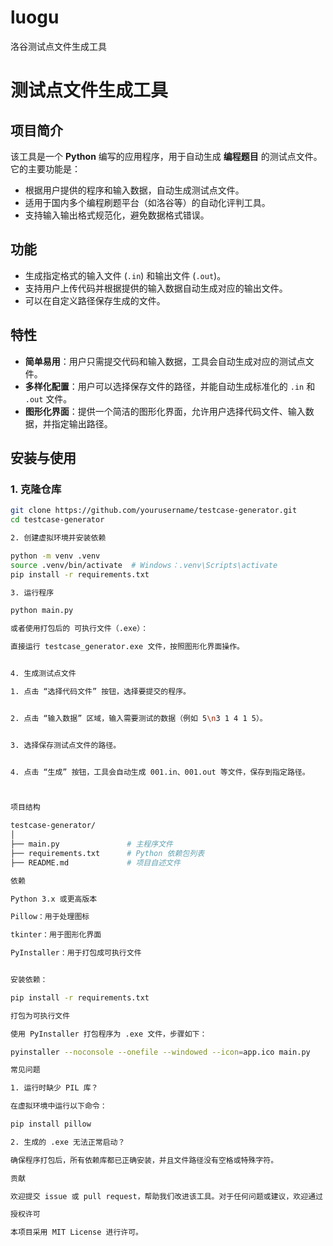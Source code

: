 # luogu
洛谷测试点文件生成工具
# 测试点文件生成工具

## 项目简介

该工具是一个 **Python** 编写的应用程序，用于自动生成 **编程题目** 的测试点文件。它的主要功能是：
- 根据用户提供的程序和输入数据，自动生成测试点文件。
- 适用于国内多个编程刷题平台（如洛谷等）的自动化评判工具。
- 支持输入输出格式规范化，避免数据格式错误。

## 功能

- 生成指定格式的输入文件 (`.in`) 和输出文件 (`.out`)。
- 支持用户上传代码并根据提供的输入数据自动生成对应的输出文件。
- 可以在自定义路径保存生成的文件。

## 特性

- **简单易用**：用户只需提交代码和输入数据，工具会自动生成对应的测试点文件。
- **多样化配置**：用户可以选择保存文件的路径，并能自动生成标准化的 `.in` 和 `.out` 文件。
- **图形化界面**：提供一个简洁的图形化界面，允许用户选择代码文件、输入数据，并指定输出路径。

## 安装与使用

### 1. 克隆仓库

```bash
git clone https://github.com/yourusername/testcase-generator.git
cd testcase-generator

2. 创建虚拟环境并安装依赖

python -m venv .venv
source .venv/bin/activate  # Windows：.venv\Scripts\activate
pip install -r requirements.txt

3. 运行程序

python main.py

或者使用打包后的 可执行文件（.exe）：

直接运行 testcase_generator.exe 文件，按照图形化界面操作。


4. 生成测试点文件

1. 点击 “选择代码文件” 按钮，选择要提交的程序。


2. 点击 “输入数据” 区域，输入需要测试的数据（例如 5\n3 1 4 1 5）。


3. 选择保存测试点文件的路径。


4. 点击 “生成” 按钮，工具会自动生成 001.in、001.out 等文件，保存到指定路径。



项目结构

testcase-generator/
│
├── main.py               # 主程序文件
├── requirements.txt      # Python 依赖包列表
├── README.md             # 项目自述文件

依赖

Python 3.x 或更高版本

Pillow：用于处理图标

tkinter：用于图形化界面

PyInstaller：用于打包成可执行文件


安装依赖：

pip install -r requirements.txt

打包为可执行文件

使用 PyInstaller 打包程序为 .exe 文件，步骤如下：

pyinstaller --noconsole --onefile --windowed --icon=app.ico main.py

常见问题

1. 运行时缺少 PIL 库？

在虚拟环境中运行以下命令：

pip install pillow

2. 生成的 .exe 无法正常启动？

确保程序打包后，所有依赖库都已正确安装，并且文件路径没有空格或特殊字符。

贡献

欢迎提交 issue 或 pull request，帮助我们改进该工具。对于任何问题或建议，欢迎通过 Issues 区域提出。

授权许可

本项目采用 MIT License 进行许可。
